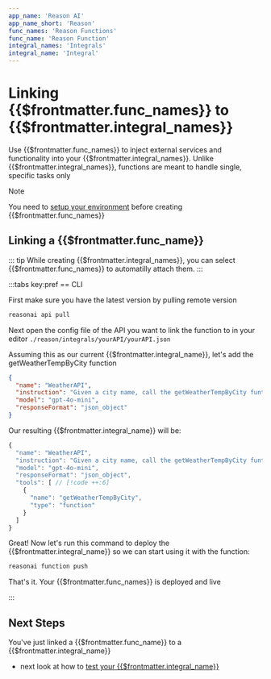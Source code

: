 ```yaml
---
app_name: 'Reason AI'
app_name_short: 'Reason'
func_names: 'Reason Functions'
func_name: 'Reason Function'
integral_names: 'Integrals'
integral_name: 'Integral'
---
```


# Linking {{$frontmatter.func_names}} to {{$frontmatter.integral_names}}

Use {{$frontmatter.func_names}} to inject external services and functionality into your {{$frontmatter.integral_names}}.
Unlike {{$frontmatter.integral_names}}, functions are meant to handle single, specific tasks only

> [!NOTE]
> You need to [setup your environment](../introduction/getting-started) before creating {{$frontmatter.func_names}}

## Linking a {{$frontmatter.func_name}}

::: tip
While creating {{$frontmatter.integral_names}}, you can select {{$frontmatter.func_names}} to automatilly attach them.
:::

:::tabs key:pref
== CLI

First make sure you have the latest version by pulling remote version

```bash
reasonai api pull
```

Next open the config file of the API you want to link the function to in your editor
`./reason/integrals/yourAPI/yourAPI.json`

Assuming this as our current {{$frontmatter.integral_name}}, let's add the getWeatherTempByCity function

```json
{
  "name": "WeatherAPI",
  "instruction": "Given a city name, call the getWeatherTempByCity funtion and return the results in JSON",
  "model": "gpt-4o-mini",
  "responseFormat": "json_object"
}
```

Our resulting {{$frontmatter.integral_name}} will be:

```js
{
  "name": "WeatherAPI",
  "instruction": "Given a city name, call the getWeatherTempByCity funtion and return the results in JSON",
  "model": "gpt-4o-mini",
  "responseFormat": "json_object",
  "tools": [ // [!code ++:6]
    {
      "name": "getWeatherTempByCity",
      "type": "function"
    }
  ]
}
```

Great! Now let's run this command to deploy the {{$frontmatter.integral_name}} so we can start using it with the function:

```bash
reasonai function push
```

That's it. Your {{$frontmatter.func_names}} is deployed and live

:::

## Next Steps

You've just linked a {{$frontmatter.func_name}} to a {{$frontmatter.integral_name}}

- next look at how to [test your {{$frontmatter.integral_name}}](./run)
